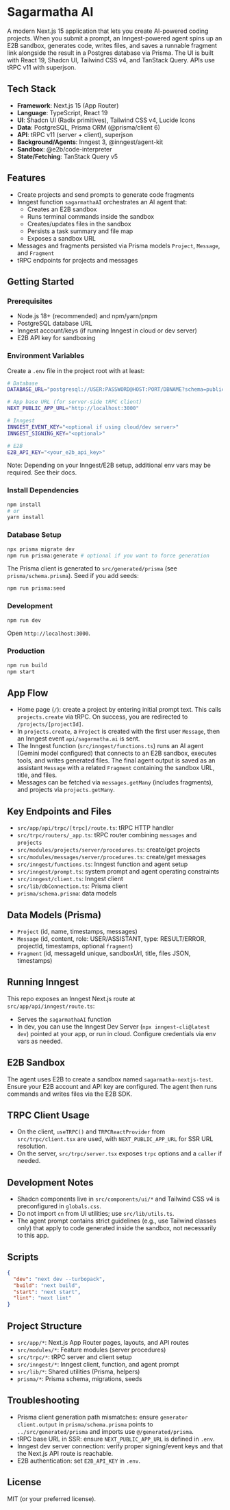 # Sagarmatha AI

A modern Next.js 15 application that lets you create AI-powered coding projects. When you submit a prompt, an Inngest-powered agent spins up an E2B sandbox, generates code, writes files, and saves a runnable fragment link alongside the result in a Postgres database via Prisma. The UI is built with React 19, Shadcn UI, Tailwind CSS v4, and TanStack Query. APIs use tRPC v11 with superjson.

## Tech Stack

- **Framework**: Next.js 15 (App Router)
- **Language**: TypeScript, React 19
- **UI**: Shadcn UI (Radix primitives), Tailwind CSS v4, Lucide Icons
- **Data**: PostgreSQL, Prisma ORM (@prisma/client 6)
- **API**: tRPC v11 (server + client), superjson
- **Background/Agents**: Inngest 3, @inngest/agent-kit
- **Sandbox**: @e2b/code-interpreter
- **State/Fetching**: TanStack Query v5

## Features

- Create projects and send prompts to generate code fragments
- Inngest function `sagarmathaAI` orchestrates an AI agent that:
  - Creates an E2B sandbox
  - Runs terminal commands inside the sandbox
  - Creates/updates files in the sandbox
  - Persists a task summary and file map
  - Exposes a sandbox URL
- Messages and fragments persisted via Prisma models `Project`, `Message`, and `Fragment`
- tRPC endpoints for projects and messages

## Getting Started

### Prerequisites

- Node.js 18+ (recommended) and npm/yarn/pnpm
- PostgreSQL database URL
- Inngest account/keys (if running Inngest in cloud or dev server)
- E2B API key for sandboxing

### Environment Variables

Create a `.env` file in the project root with at least:

```bash
# Database
DATABASE_URL="postgresql://USER:PASSWORD@HOST:PORT/DBNAME?schema=public"

# App base URL (for server-side tRPC client)
NEXT_PUBLIC_APP_URL="http://localhost:3000"

# Inngest
INNGEST_EVENT_KEY="<optional if using cloud/dev server>"
INNGEST_SIGNING_KEY="<optional>"

# E2B
E2B_API_KEY="<your_e2b_api_key>"
```

Note: Depending on your Inngest/E2B setup, additional env vars may be required. See their docs.

### Install Dependencies

```bash
npm install
# or
yarn install
```

### Database Setup

```bash
npx prisma migrate dev
npm run prisma:generate # optional if you want to force generation
```

The Prisma client is generated to `src/generated/prisma` (see `prisma/schema.prisma`). Seed if you add seeds:

```bash
npm run prisma:seed
```

### Development

```bash
npm run dev
```

Open `http://localhost:3000`.

### Production

```bash
npm run build
npm start
```

## App Flow

- Home page (`/`): create a project by entering initial prompt text. This calls `projects.create` via tRPC. On success, you are redirected to `/projects/[projectId]`.
- In `projects.create`, a `Project` is created with the first user `Message`, then an Inngest event `api/sagarmatha.ai` is sent.
- The Inngest function (`src/inngest/functions.ts`) runs an AI agent (Gemini model configured) that connects to an E2B sandbox, executes tools, and writes generated files. The final agent output is saved as an assistant `Message` with a related `Fragment` containing the sandbox URL, title, and files.
- Messages can be fetched via `messages.getMany` (includes fragments), and projects via `projects.getMany`.

## Key Endpoints and Files

- `src/app/api/trpc/[trpc]/route.ts`: tRPC HTTP handler
- `src/trpc/routers/_app.ts`: tRPC router combining `messages` and `projects`
- `src/modules/projects/server/procedures.ts`: create/get projects
- `src/modules/messages/server/procedures.ts`: create/get messages
- `src/inngest/functions.ts`: Inngest function and agent setup
- `src/inngest/prompt.ts`: system prompt and agent operating constraints
- `src/inngest/client.ts`: Inngest client
- `src/lib/dbConnection.ts`: Prisma client
- `prisma/schema.prisma`: data models

## Data Models (Prisma)

- `Project` (id, name, timestamps, messages)
- `Message` (id, content, role: USER/ASSISTANT, type: RESULT/ERROR, projectId, timestamps, optional `fragment`)
- `Fragment` (id, messageId unique, sandboxUrl, title, files JSON, timestamps)

## Running Inngest

This repo exposes an Inngest Next.js route at `src/app/api/inngest/route.ts`:

- Serves the `sagarmathaAI` function
- In dev, you can use the Inngest Dev Server (`npx inngest-cli@latest dev`) pointed at your app, or run in cloud. Configure credentials via env vars as needed.

## E2B Sandbox

The agent uses E2B to create a sandbox named `sagarmatha-nextjs-test`. Ensure your E2B account and API key are configured. The agent then runs commands and writes files via the E2B SDK.

## TRPC Client Usage

- On the client, `useTRPC()` and `TRPCReactProvider` from `src/trpc/client.tsx` are used, with `NEXT_PUBLIC_APP_URL` for SSR URL resolution.
- On the server, `src/trpc/server.tsx` exposes `trpc` options and a `caller` if needed.

## Development Notes

- Shadcn components live in `src/components/ui/*` and Tailwind CSS v4 is preconfigured in `globals.css`.
- Do not import `cn` from UI utilities; use `src/lib/utils.ts`.
- The agent prompt contains strict guidelines (e.g., use Tailwind classes only) that apply to code generated inside the sandbox, not necessarily to this app.

## Scripts

```json
{
  "dev": "next dev --turbopack",
  "build": "next build",
  "start": "next start",
  "lint": "next lint"
}
```

## Project Structure

- `src/app/*`: Next.js App Router pages, layouts, and API routes
- `src/modules/*`: Feature modules (server procedures)
- `src/trpc/*`: tRPC server and client setup
- `src/inngest/*`: Inngest client, function, and agent prompt
- `src/lib/*`: Shared utilities (Prisma, helpers)
- `prisma/*`: Prisma schema, migrations, seeds

## Troubleshooting

- Prisma client generation path mismatches: ensure `generator client.output` in `prisma/schema.prisma` points to `../src/generated/prisma` and imports use `@/generated/prisma`.
- tRPC base URL in SSR: ensure `NEXT_PUBLIC_APP_URL` is defined in `.env`.
- Inngest dev server connection: verify proper signing/event keys and that the Next.js API route is reachable.
- E2B authentication: set `E2B_API_KEY` in `.env`.

## License

MIT (or your preferred license).
